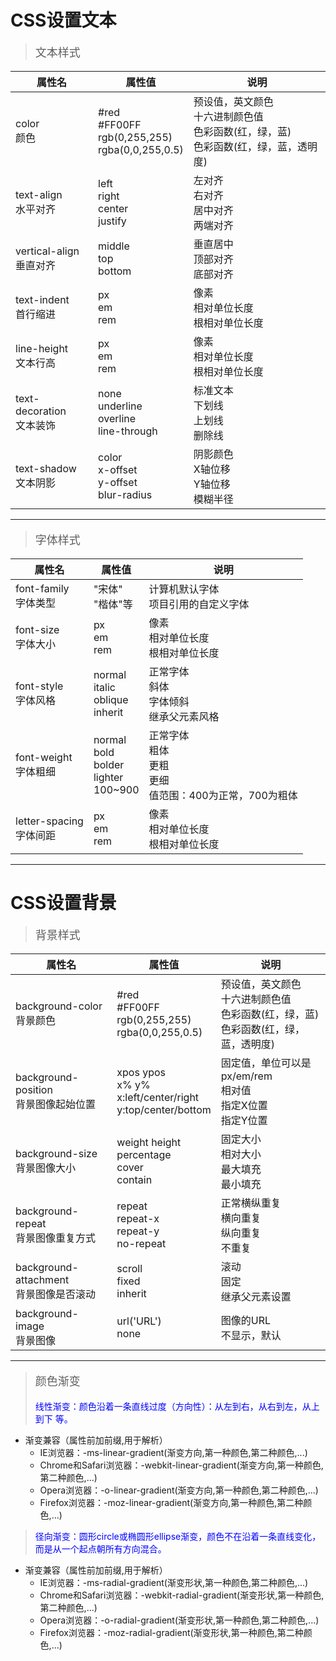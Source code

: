 # CSS设置文本

> <p style="font-size:18px">文本样式</p>

属性名 | 属性值 | 说明
---|---|---
color<br/>颜色 | #red<br/>#FF00FF<br/>rgb(0,255,255)<br/>rgba(0,0,255,0.5)|预设值，英文颜色<br/>十六进制颜色值<br/>色彩函数(红，绿，蓝)<br/>色彩函数(红，绿，蓝，透明度)
text-align<br/>水平对齐 | left<br/>right<br/>center<br/>justify|左对齐<br/>右对齐<br/>居中对齐<br/>两端对齐
vertical-align<br/>垂直对齐|middle<br/>top<br/>bottom|垂直居中<br/>顶部对齐<br/>底部对齐
text-indent<br/>首行缩进|px<br/>em<br/>rem|像素<br/>相对单位长度<br/>根相对单位长度
line-height<br/>文本行高|px<br/>em<br/>rem|像素<br/>相对单位长度<br/>根相对单位长度
text-decoration<br/>文本装饰|none<br/>underline<br/>overline<br/>line-through|标准文本<br/>下划线<br/>上划线<br/>删除线
text-shadow<br/>文本阴影|color<br/>x-offset<br/>y-offset<br/>blur-radius|阴影颜色<br/>X轴位移<br/>Y轴位移<br/>模糊半径


***

> <p style="font-size:18px">字体样式</p>

属性名 | 属性值 | 说明
---|---|---
font-family<br/>字体类型|"宋体"<br/>"楷体"等<br/>|计算机默认字体<br/>项目引用的自定义字体
font-size<br/>字体大小|px<br/>em<br/>rem|像素<br/>相对单位长度<br/>根相对单位长度
font-style<br/>字体风格|normal<br/>italic<br/>oblique<br/>inherit|正常字体<br/>斜体<br/>字体倾斜<br/>继承父元素风格
font-weight<br/>字体粗细|normal<br/>bold<br/>bolder<br/>lighter<br/>100~900|正常字体<br/>粗体<br/>更粗<br/>更细<br/>值范围：400为正常，700为粗体
letter-spacing<br/>字体间距|px<br/>em<br/>rem|像素<br/>相对单位长度<br/>根相对单位长度

***


# CSS设置背景

> <p style="font-size:18px">背景样式</p>

属性名 | 属性值 | 说明
---|---|---
background-color<br/>背景颜色| #red<br/>#FF00FF<br/>rgb(0,255,255)<br/>rgba(0,0,255,0.5)|预设值，英文颜色<br/>十六进制颜色值<br/>色彩函数(红，绿，蓝)<br/>色彩函数(红，绿，蓝，透明度)
background-position<br/>背景图像起始位置|xpos ypos<br/>x% y%<br/>x:left/center/right<br/>y:top/center/bottom|固定值，单位可以是px/em/rem<br/>相对值<br/>指定X位置<br/>指定Y位置
background-size<br/>背景图像大小|weight height<br/>percentage<br/>cover<br/>contain|固定大小<br/>相对大小<br/>最大填充<br/>最小填充
background-repeat<br/>背景图像重复方式|repeat<br/>repeat-x<br/>repeat-y<br/>no-repeat|正常横纵重复<br/>横向重复<br/>纵向重复<br/>不重复
background-attachment<br/>背景图像是否滚动|scroll<br/>fixed<br/>inherit|滚动<br/>固定<br/>继承父元素设置
background-image<br/>背景图像|url('URL')<br/>none|图像的URL<br/>不显示，默认

***

> <p style="font-size:18px">颜色渐变</p>
> <p style="color:blue">线性渐变：颜色沿着一条直线过度（方向性）：从左到右，从右到左，从上到下 等。</p>

- 渐变兼容（属性前加前缀,用于解析）
    - IE浏览器：-ms-linear-gradient(渐变方向,第一种颜色,第二种颜色,...)
    - Chrome和Safari浏览器：-webkit-linear-gradient(渐变方向,第一种颜色,第二种颜色,...)
    - Opera浏览器：-o-linear-gradient(渐变方向,第一种颜色,第二种颜色,...)
    - Firefox浏览器：-moz-linear-gradient(渐变方向,第一种颜色,第二种颜色,...)

> <p style="color:blue">径向渐变：圆形circle或椭圆形ellipse渐变，颜色不在沿着一条直线变化，而是从一个起点朝所有方向混合。</p>

- 渐变兼容（属性前加前缀,用于解析）
    - IE浏览器：-ms-radial-gradient(渐变形状,第一种颜色,第二种颜色,...)
    - Chrome和Safari浏览器：-webkit-radial-gradient(渐变形状,第一种颜色,第二种颜色,...)
    - Opera浏览器：-o-radial-gradient(渐变形状,第一种颜色,第二种颜色,...)
    - Firefox浏览器：-moz-radial-gradient(渐变形状,第一种颜色,第二种颜色,...)

